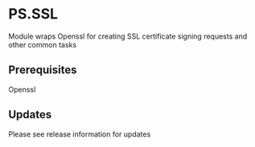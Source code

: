 # PS.SSL

Module wraps Openssl for creating SSL certificate signing requests and other common tasks

## Prerequisites

Openssl

## Updates

Please see release information for updates
